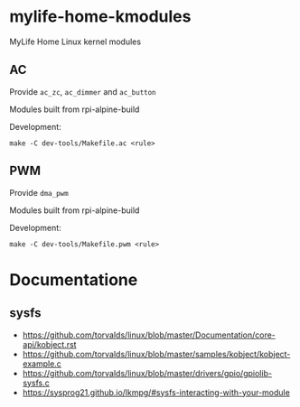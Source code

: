 # mylife-home-kmodules
MyLife Home Linux kernel modules

## AC

Provide `ac_zc`, `ac_dimmer` and `ac_button`

Modules built from rpi-alpine-build

Development:
```shell
make -C dev-tools/Makefile.ac <rule>
```

## PWM

Provide `dma_pwm`

Modules built from rpi-alpine-build

Development:
```shell
make -C dev-tools/Makefile.pwm <rule>
```

# Documentatione

## sysfs
 - https://github.com/torvalds/linux/blob/master/Documentation/core-api/kobject.rst
 - https://github.com/torvalds/linux/blob/master/samples/kobject/kobject-example.c
 - https://github.com/torvalds/linux/blob/master/drivers/gpio/gpiolib-sysfs.c
 - https://sysprog21.github.io/lkmpg/#sysfs-interacting-with-your-module